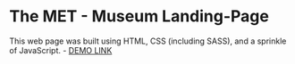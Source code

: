 # **The MET** - Museum Landing-Page
This web page was built using HTML, CSS (including SASS), and a sprinkle of JavaScript. - [DEMO LINK](https://anyalyalya.github.io/museum-landing/)
